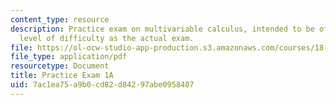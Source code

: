 ```yaml
---
content_type: resource
description: Practice exam on multivariable calculus, intended to be of the same general
  level of difficulty as the actual exam.
file: https://ol-ocw-studio-app-production.s3.amazonaws.com/courses/18-02-multivariable-calculus-fall-2007/7ac1ea75a9b0cd82d84297abe0958407_prac1a.pdf
file_type: application/pdf
resourcetype: Document
title: Practice Exam 1A
uid: 7ac1ea75-a9b0-cd82-d842-97abe0958407
---
```

